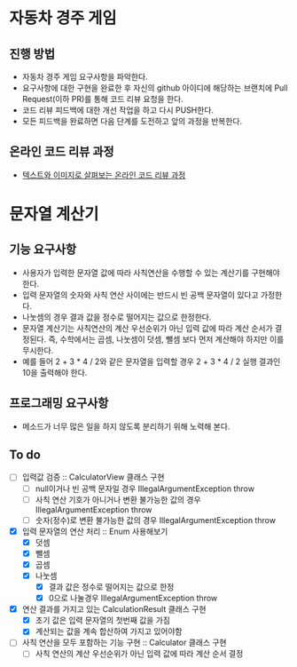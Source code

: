# 자동차 경주 게임
## 진행 방법
* 자동차 경주 게임 요구사항을 파악한다.
* 요구사항에 대한 구현을 완료한 후 자신의 github 아이디에 해당하는 브랜치에 Pull Request(이하 PR)를 통해 코드 리뷰 요청을 한다.
* 코드 리뷰 피드백에 대한 개선 작업을 하고 다시 PUSH한다.
* 모든 피드백을 완료하면 다음 단계를 도전하고 앞의 과정을 반복한다.

## 온라인 코드 리뷰 과정
* [텍스트와 이미지로 살펴보는 온라인 코드 리뷰 과정](https://github.com/next-step/nextstep-docs/tree/master/codereview)

# 문자열 계산기
## 기능 요구사항
* 사용자가 입력한 문자열 값에 따라 사칙연산을 수행할 수 있는 계산기를 구현해야 한다.
* 입력 문자열의 숫자와 사칙 연산 사이에는 반드시 빈 공백 문자열이 있다고 가정한다.
* 나눗셈의 경우 결과 값을 정수로 떨어지는 값으로 한정한다.
* 문자열 계산기는 사칙연산의 계산 우선순위가 아닌 입력 값에 따라 계산 순서가 결정된다. 즉, 수학에서는 곱셈, 나눗셈이 덧셈, 뺄셈 보다 먼저 계산해야 하지만 이를 무시한다.
* 예를 들어 2 + 3 * 4 / 2와 같은 문자열을 입력할 경우 2 + 3 * 4 / 2 실행 결과인 10을 출력해야 한다.

## 프로그래밍 요구사항
* 메소드가 너무 많은 일을 하지 않도록 분리하기 위해 노력해 본다.

## To do
 - [ ] 입력값 검증 :: CalculatorView 클래스 구현
    - [ ] null이거나 빈 공백 문자일 경우 IllegalArgumentException throw
    - [ ] 사칙 연산 기호가 아니거나 변환 불가능한 값의 경우 IllegalArgumentException throw
    - [ ] 숫자(정수)로 변환 불가능한 값의 경우 IllegalArgumentException throw
- [X] 입력 문자열의 연산 처리 :: Enum 사용해보기
    - [X] 덧셈
    - [X] 뺄셈
    - [X] 곱셈
    - [X] 나눗셈
        - [X] 결과 값은 정수로 떨어지는 값으로 한정
        - [X] 0으로 나눌경우 IllegalArgumentException throw
- [X] 연산 결과를 가지고 있는 CalculationResult 클래스 구현
    - [X] 초기 값은 입력 문자열의 첫번째 값을 가짐
    - [X] 계산되는 값을 계속 합산하여 가지고 있어야함
 - [ ] 사칙 연산을 모두 포함하는 기능 구현 :: Calculator 클래스 구현
    - [ ] 사칙 연산의 계산 우선순위가 아닌 입력 값에 따라 계산 순서 결정